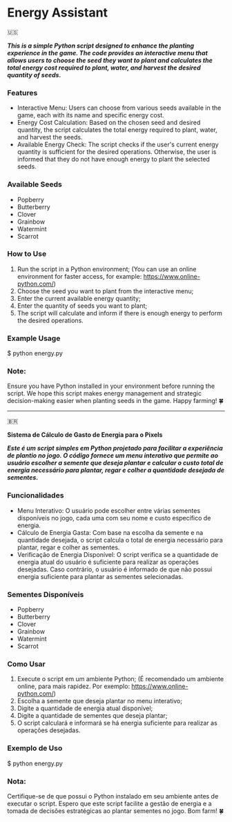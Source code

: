 # Energy Assistant

🇺🇸

***This is a simple Python script designed to enhance the planting experience in the game. The code provides an interactive menu that allows users to choose the seed they want to plant and calculates the total energy cost required to plant, water, and harvest the desired quantity of seeds.***

### Features

- Interactive Menu: Users can choose from various seeds available in the game, each with its name and specific energy cost.
- Energy Cost Calculation: Based on the chosen seed and desired quantity, the script calculates the total energy required to plant, water, and harvest the seeds.
- Available Energy Check: The script checks if the user's current energy quantity is sufficient for the desired operations. Otherwise, the user is informed that they do not have enough energy to plant the selected seeds.

### Available Seeds

- Popberry
- Butterberry
- Clover
- Grainbow
- Watermint
- Scarrot

### How to Use

1. Run the script in a Python environment; (You can use an online environment for faster access, for example: https://www.online-python.com/)
2. Choose the seed you want to plant from the interactive menu;
3. Enter the current available energy quantity;
4. Enter the quantity of seeds you want to plant;
5. The script will calculate and inform if there is enough energy to perform the desired operations.

### Example Usage
$ python energy.py

### Note:
Ensure you have Python installed in your environment before running the script.
We hope this script makes energy management and strategic decision-making easier when planting seeds in the game. Happy farming! 🍀

________________________________________________________________

🇧🇷

**Sistema de Cálculo de Gasto de Energia para o Pixels**

***Este é um script simples em Python projetado para facilitar a experiência de plantio no jogo. O código fornece um menu interativo que permite ao usuário escolher a semente que deseja plantar e calcular o custo total de energia necessário para plantar, regar e colher a quantidade desejada de sementes.***

### Funcionalidades

- Menu Interativo: O usuário pode escolher entre várias sementes disponíveis no jogo, cada uma com seu nome e custo específico de energia.
- Cálculo de Energia Gasta: Com base na escolha da semente e na quantidade desejada, o script calcula o total de energia necessário para plantar, regar e colher as sementes.
- Verificação de Energia Disponível: O script verifica se a quantidade de energia atual do usuário é suficiente para realizar as operações desejadas. Caso contrário, o usuário é informado de que não possui energia suficiente para plantar as sementes selecionadas.

### Sementes Disponíveis

- Popberry
- Butterberry
- Clover
- Grainbow
- Watermint
- Scarrot

### Como Usar

1. Execute o script em um ambiente Python; (É recomendado um ambiente online, para mais rapidez. Por exemplo: https://www.online-python.com/)
2. Escolha a semente que deseja plantar no menu interativo;
3. Digite a quantidade de energia atual disponível;
4. Digite a quantidade de sementes que deseja plantar;
5. O script calculará e informará se há energia suficiente para realizar as operações desejadas.

### Exemplo de Uso

$ python energy.py

### Nota:
Certifique-se de que possui o Python instalado em seu ambiente antes de executar o script.
Espero que este script facilite a gestão de energia e a tomada de decisões estratégicas ao plantar sementes no jogo. Bom farm! 🍀
